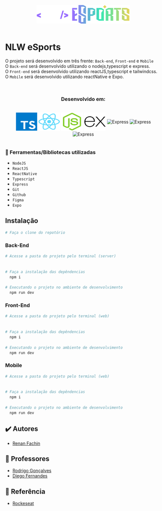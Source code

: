 <div align="center" >
  <img alt="Logo Explorer" title="Explorer" src="./assets/nlw-esports-logo.png">
</div>
<br>

# NLW eSports
O projeto será desenvolvido em três frente: `Back-end`, `Front-end` e `Mobile` <br>
O `Back-end` será desenvolvido utilizando o nodejs,typescript e express. <br>
O `Front-end` será desenvolvido utilizando reactJS,typescript e tailwindcss. <br>
O `Mobile` será desenvolvido utilizando reactNative e Expo.


<br>
<h3 align="center">Desenvolvido em: </h3>
<br>
<div align="center">
    <img align="center" alt="Typescript" height="60" width="70" src="https://raw.githubusercontent.com/devicons/devicon/master/icons/typescript/typescript-original.svg">
    <img align="center" alt="React" height="60" width="70" src="https://raw.githubusercontent.com/devicons/devicon/master/icons/react/react-original.svg">
    <img align="center" alt="Nodejs" height="60" width="70" src="https://raw.githubusercontent.com/devicons/devicon/master/icons/nodejs/nodejs-plain.svg">
    <img align="center" alt="Express" height="60" width="70" src="https://raw.githubusercontent.com/devicons/devicon/master/icons/express/express-original.svg">
    <img align="center" alt="Express" height="60" width="70" src="https://cdn.jsdelivr.net/gh/devicons/devicon/icons/git/git-original.svg">
    <img align="center" alt="Express" height="60" width="70" src="https://cdn.jsdelivr.net/gh/devicons/devicon/icons/github/github-original.svg">
    <img align="center" alt="Express" height="60" width="70" src="https://cdn.jsdelivr.net/gh/devicons/devicon/icons/tailwindcss/tailwindcss-original-wordmark.svg">
</div>
<br>

### 📘 Ferramentas/Bibliotecas utilizadas
- `NodeJS`
- `ReactJS`
- `ReactNative`
- `Typescript`
- `Express`
- `Git`
- `Github`
- `Figma`
- `Expo`


## Instalação
```bash
# Faça o clone do repotório
```

### Back-End
```bash
# Acesse a pasta do projeto pelo terminal (server)


# Faça a instalação das depêndencias
  npm i

# Executando o projeto no ambiente de desenvolvimento
  npm run dev
```

### Front-End
```bash
# Acesse a pasta do projeto pelo terminal (web)


# Faça a instalação das depêndencias
  npm i

# Executando o projeto no ambiente de desenvolvimento
  npm run dev
```

### Mobile
```bash
# Acesse a pasta do projeto pelo terminal (web)


# Faça a instalação das depêndencias
  npm i

# Executando o projeto no ambiente de desenvolvimento
  npm run dev
```

## ✔️ Autores

- [Renan Fachin](https://github.com/RenanFachin/)

## 📄 Professores

- [Rodrigo Gonçalves](https://github.com/rodrigorgtic)
- [Diego Fernandes](https://github.com/diego3g)

## 📄 Referência

- [Rockeseat](https://www.rocketseat.com.br/)
